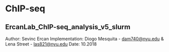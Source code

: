 # ChIP-seq

## ErcanLab_ChIP-seq_analysis_v5_slurm

Author: Sevinc Ercan
Implementation: Diogo Mesquita - dam740@nyu.edu & Lena Street - las821@nyu.edu
Date: 10.2018
